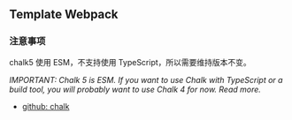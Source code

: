 ## Template Webpack

### 注意事项

chalk5 使用 ESM，不支持使用 TypeScript，所以需要维持版本不变。

_IMPORTANT: Chalk 5 is ESM. If you want to use Chalk with TypeScript or a build tool, you will probably want to use Chalk 4 for now. Read more._

- [github: chalk](https://github.com/chalk/chalk#install)
